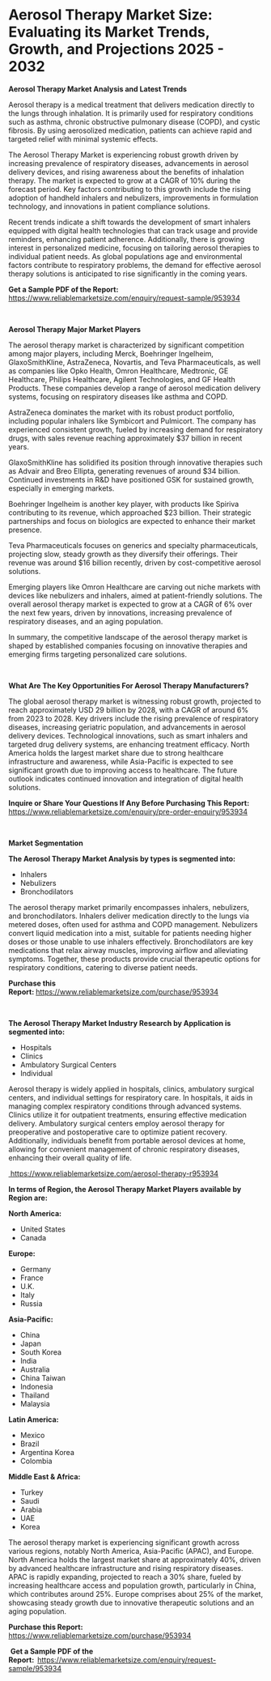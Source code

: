 <p><h1>Aerosol Therapy Market Size: Evaluating its Market Trends, Growth, and Projections 2025 - 2032</h1></p><p><strong>Aerosol Therapy Market Analysis and Latest Trends</strong></p>
<p><p>Aerosol therapy is a medical treatment that delivers medication directly to the lungs through inhalation. It is primarily used for respiratory conditions such as asthma, chronic obstructive pulmonary disease (COPD), and cystic fibrosis. By using aerosolized medication, patients can achieve rapid and targeted relief with minimal systemic effects.</p><p>The Aerosol Therapy Market is experiencing robust growth driven by increasing prevalence of respiratory diseases, advancements in aerosol delivery devices, and rising awareness about the benefits of inhalation therapy. The market is expected to grow at a CAGR of 10% during the forecast period. Key factors contributing to this growth include the rising adoption of handheld inhalers and nebulizers, improvements in formulation technology, and innovations in patient compliance solutions.</p><p>Recent trends indicate a shift towards the development of smart inhalers equipped with digital health technologies that can track usage and provide reminders, enhancing patient adherence. Additionally, there is growing interest in personalized medicine, focusing on tailoring aerosol therapies to individual patient needs. As global populations age and environmental factors contribute to respiratory problems, the demand for effective aerosol therapy solutions is anticipated to rise significantly in the coming years.</p></p>
<p><strong>Get a Sample PDF of the Report:&nbsp;</strong> <a href="https://www.reliablemarketsize.com/enquiry/request-sample/953934?utm_campaign=2442&utm_medium=2&utm_source=Github&utm_content=ia&utm_term=18042025&utm_id=aerosol-therapy">https://www.reliablemarketsize.com/enquiry/request-sample/953934</a></p>
<p>&nbsp;</p>
<p><strong>Aerosol Therapy Major Market Players</strong></p>
<p><p>The aerosol therapy market is characterized by significant competition among major players, including Merck, Boehringer Ingelheim, GlaxoSmithKline, AstraZeneca, Novartis, and Teva Pharmaceuticals, as well as companies like Opko Health, Omron Healthcare, Medtronic, GE Healthcare, Philips Healthcare, Agilent Technologies, and GF Health Products. These companies develop a range of aerosol medication delivery systems, focusing on respiratory diseases like asthma and COPD.</p><p>AstraZeneca dominates the market with its robust product portfolio, including popular inhalers like Symbicort and Pulmicort. The company has experienced consistent growth, fueled by increasing demand for respiratory drugs, with sales revenue reaching approximately $37 billion in recent years.</p><p>GlaxoSmithKline has solidified its position through innovative therapies such as Advair and Breo Ellipta, generating revenues of around $34 billion. Continued investments in R&D have positioned GSK for sustained growth, especially in emerging markets.</p><p>Boehringer Ingelheim is another key player, with products like Spiriva contributing to its revenue, which approached $23 billion. Their strategic partnerships and focus on biologics are expected to enhance their market presence.</p><p>Teva Pharmaceuticals focuses on generics and specialty pharmaceuticals, projecting slow, steady growth as they diversify their offerings. Their revenue was around $16 billion recently, driven by cost-competitive aerosol solutions.</p><p>Emerging players like Omron Healthcare are carving out niche markets with devices like nebulizers and inhalers, aimed at patient-friendly solutions. The overall aerosol therapy market is expected to grow at a CAGR of 6% over the next few years, driven by innovations, increasing prevalence of respiratory diseases, and an aging population.</p><p>In summary, the competitive landscape of the aerosol therapy market is shaped by established companies focusing on innovative therapies and emerging firms targeting personalized care solutions.</p></p>
<p>&nbsp;</p>
<p><strong>What Are The Key Opportunities For Aerosol Therapy Manufacturers?</strong></p>
<p><p>The global aerosol therapy market is witnessing robust growth, projected to reach approximately USD 29 billion by 2028, with a CAGR of around 6% from 2023 to 2028. Key drivers include the rising prevalence of respiratory diseases, increasing geriatric population, and advancements in aerosol delivery devices. Technological innovations, such as smart inhalers and targeted drug delivery systems, are enhancing treatment efficacy. North America holds the largest market share due to strong healthcare infrastructure and awareness, while Asia-Pacific is expected to see significant growth due to improving access to healthcare. The future outlook indicates continued innovation and integration of digital health solutions.</p></p>
<p><strong>Inquire or Share Your Questions If Any Before Purchasing This Report:</strong> <a href="https://www.reliablemarketsize.com/enquiry/pre-order-enquiry/953934?utm_campaign=2442&utm_medium=2&utm_source=Github&utm_content=ia&utm_term=18042025&utm_id=aerosol-therapy">https://www.reliablemarketsize.com/enquiry/pre-order-enquiry/953934</a></p>
<p>&nbsp;</p>
<p><strong>Market Segmentation</strong></p>
<p><strong>The Aerosol Therapy Market Analysis by types is segmented into:</strong></p>
<p><ul><li>Inhalers</li><li>Nebulizers</li><li>Bronchodilators</li></ul></p>
<p><p>The aerosol therapy market primarily encompasses inhalers, nebulizers, and bronchodilators. Inhalers deliver medication directly to the lungs via metered doses, often used for asthma and COPD management. Nebulizers convert liquid medication into a mist, suitable for patients needing higher doses or those unable to use inhalers effectively. Bronchodilators are key medications that relax airway muscles, improving airflow and alleviating symptoms. Together, these products provide crucial therapeutic options for respiratory conditions, catering to diverse patient needs.</p></p>
<p><strong>Purchase this Report:&nbsp;</strong><a href="https://www.reliablemarketsize.com/purchase/953934?utm_campaign=2442&utm_medium=2&utm_source=Github&utm_content=ia&utm_term=18042025&utm_id=aerosol-therapy">https://www.reliablemarketsize.com/purchase/953934</a></p>
<p>&nbsp;</p>
<p><strong>The Aerosol Therapy Market Industry Research by Application is segmented into:</strong></p>
<p><ul><li>Hospitals</li><li>Clinics</li><li>Ambulatory Surgical Centers</li><li>Individual</li></ul></p>
<p><p>Aerosol therapy is widely applied in hospitals, clinics, ambulatory surgical centers, and individual settings for respiratory care. In hospitals, it aids in managing complex respiratory conditions through advanced systems. Clinics utilize it for outpatient treatments, ensuring effective medication delivery. Ambulatory surgical centers employ aerosol therapy for preoperative and postoperative care to optimize patient recovery. Additionally, individuals benefit from portable aerosol devices at home, allowing for convenient management of chronic respiratory diseases, enhancing their overall quality of life.</p></p>
<p><a href="https://www.reliablemarketsize.com/aerosol-therapy-r953934?utm_campaign=2442&utm_medium=2&utm_source=Github&utm_content=ia&utm_term=18042025&utm_id=aerosol-therapy">&nbsp;https://www.reliablemarketsize.com/aerosol-therapy-r953934</a></p>
<p><strong>In terms of Region, the Aerosol Therapy Market Players available by Region are:</strong></p>
<p>
    <p> <strong> North America: </strong>
        <ul>
            <li>United States</li>
            <li>Canada</li>
        </ul>
        </p> 
    <p> <strong> Europe: </strong>
        <ul>
            <li>Germany</li>
            <li>France</li>
            <li>U.K.</li>
            <li>Italy</li>
            <li>Russia</li>
        </ul>
        </p> 
    <p> <strong> Asia-Pacific: </strong>
        <ul>
            <li>China</li>
            <li>Japan</li>
            <li>South Korea</li>
            <li>India</li>
            <li>Australia</li>
            <li>China Taiwan</li>
            <li>Indonesia</li>
            <li>Thailand</li>
            <li>Malaysia</li>
        </ul>
        </p> 
    <p> <strong> Latin America: </strong>
        <ul>
            <li>Mexico</li>
            <li>Brazil</li>
            <li>Argentina Korea</li>
            <li>Colombia</li>
        </ul>
        </p> 
    <p> <strong> Middle East & Africa: </strong>
        <ul>
            <li>Turkey</li>
            <li>Saudi</li>
            <li>Arabia</li>
            <li>UAE</li>
            <li>Korea</li>
        </ul>
    </p>
    </p>
<p><p>The aerosol therapy market is experiencing significant growth across various regions, notably North America, Asia-Pacific (APAC), and Europe. North America holds the largest market share at approximately 40%, driven by advanced healthcare infrastructure and rising respiratory diseases. APAC is rapidly expanding, projected to reach a 30% share, fueled by increasing healthcare access and population growth, particularly in China, which contributes around 25%. Europe comprises about 25% of the market, showcasing steady growth due to innovative therapeutic solutions and an aging population.</p></p>
<p><strong>Purchase this Report: </strong><a href="https://www.reliablemarketsize.com/purchase/953934?utm_campaign=2442&utm_medium=2&utm_source=Github&utm_content=ia&utm_term=18042025&utm_id=aerosol-therapy">https://www.reliablemarketsize.com/purchase/953934</a></p>
<p>&nbsp;<strong>Get a Sample PDF of the Report:&nbsp;&nbsp;</strong><a href="https://www.reliablemarketsize.com/enquiry/request-sample/953934?utm_campaign=2442&utm_medium=2&utm_source=Github&utm_content=ia&utm_term=18042025&utm_id=aerosol-therapy">https://www.reliablemarketsize.com/enquiry/request-sample/953934</a></p>
<p><strong></strong></p>
<p><p></p><p></p><p></p></p>